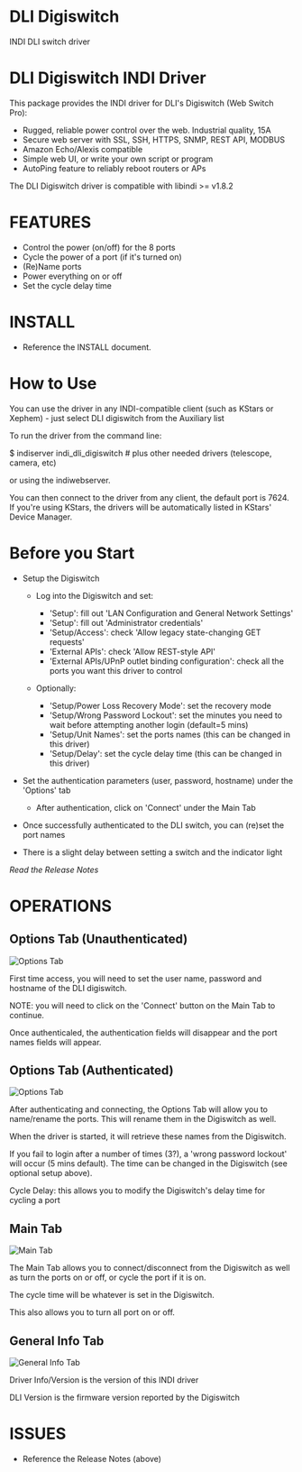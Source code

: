 # DLI Digiswitch
INDI DLI switch driver

DLI Digiswitch INDI Driver
=========================================
This package provides the INDI driver for DLI's Digiswitch (Web Switch Pro):
- Rugged, reliable power control over the web. Industrial quality, 15A
- Secure web server with SSL, SSH, HTTPS, SNMP, REST API, MODBUS
- Amazon Echo/Alexis compatible
- Simple web UI, or write your own script or program
- AutoPing feature to reliably reboot routers or APs 

The DLI Digiswitch driver is compatible with libindi >= v1.8.2

FEATURES
========
- Control the power (on/off) for the 8 ports
- Cycle the power of a port (if it's turned on)
- (Re)Name ports
- Power everything on or off
- Set the cycle delay time

INSTALL
=======
- Reference the INSTALL document.

How to Use
==========

You can use the driver in any INDI-compatible client (such as KStars or Xephem) - just select 
DLI digiswitch from the Auxiliary list

To run the driver from the command line:

$ indiserver indi_dli_digiswitch # plus other needed drivers (telescope, camera, etc)

or using the indiwebserver.

You can then connect to the driver from any client, the default port is 7624.
If you're using KStars, the drivers will be automatically listed in KStars' Device Manager.

Before you Start
================

- Setup the Digiswitch

  - Log into the Digiswitch and set:
    - 'Setup': fill out 'LAN Configuration and General Network Settings'
    - 'Setup': fill out 'Administrator credentials'
    - 'Setup/Access':  check 'Allow legacy state-changing GET requests'
    - 'External APIs': check 'Allow REST-style API'
    - 'External APIs/UPnP outlet binding configuration': check all the ports you want this driver to control

  - Optionally:
    - 'Setup/Power Loss Recovery Mode': set the recovery mode
    - 'Setup/Wrong Password Lockout': set the minutes you need to wait before attempting another login (default=5 mins)
    - 'Setup/Unit Names': set the ports names (this can be changed in this driver)
    - 'Setup/Delay': set the cycle delay time (this can be changed in this driver)

- Set the authentication parameters (user, password, hostname) under the 'Options' tab
  - After authentication, click on 'Connect' under the Main Tab
- Once successfully authenticated to the DLI switch, you can (re)set the port names
- There is a slight delay between setting a switch and the indicator light

*Read the Release Notes*

OPERATIONS
==========

Options Tab (Unauthenticated)
-----------

![Options Tab](Assets/OptionsTab-initial.jpeg)

First time access, you will need to set the user name, password and hostname of the DLI digiswitch.  

NOTE: you will need to click on the 'Connect' button on the Main Tab to continue.

Once authenticaled, the authentication fields will disappear and the port names fields will appear.


Options Tab (Authenticated)
-----------

![Options Tab](Assets/OptionsTab-authenticated.jpeg)

After authenticating and connecting, the Options Tab will allow you to name/rename the ports.  This will rename them in the Digiswitch as well.

When the driver is started, it will retrieve these names from the Digiswitch.

If you fail to login after a number of times (3?), a 'wrong password lockout' will occur (5 mins default).  The time can be changed in the Digiswitch (see optional setup above).

Cycle Delay: this allows you to modify the Digiswitch's delay time for cycling a port


Main Tab
--------

![Main Tab](Assets/MainTab.jpeg)

The Main Tab allows you to connect/disconnect from the Digiswitch as well as turn the ports on or off, or cycle the port if it is on.

The cycle time will be whatever is set in the Digiswitch.

This also allows you to turn all port on or off.

General Info Tab
----------------

![General Info Tab](Assets/GeneralInfoTab.jpeg)

Driver Info/Version is the version of this INDI driver

DLI Version is the firmware version reported by the Digiswitch


ISSUES
============
- Reference the Release Notes (above)



